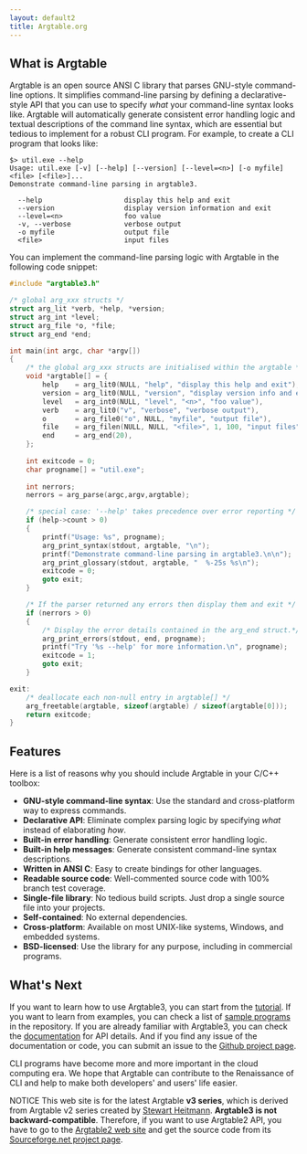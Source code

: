 ```yaml
---
layout: default2
title: Argtable.org
---
```


## What is Argtable

Argtable is an open source ANSI C library that parses GNU-style command-line options. It simplifies command-line parsing by defining a declarative-style API that you can use to specify *what* your command-line syntax looks like. Argtable will automatically generate consistent error handling logic and textual descriptions of the command line syntax, which are essential but tedious to implement for a robust CLI program. For example, to create a CLI program that looks like:

```
$> util.exe --help
Usage: util.exe [-v] [--help] [--version] [--level=<n>] [-o myfile] <file> [<file>]...
Demonstrate command-line parsing in argtable3.

  --help                    display this help and exit
  --version                 display version information and exit
  --level=<n>               foo value
  -v, --verbose             verbose output
  -o myfile                 output file
  <file>                    input files
```

You can implement the command-line parsing logic with Argtable in the following code snippet:

```cpp
#include "argtable3.h"

/* global arg_xxx structs */
struct arg_lit *verb, *help, *version;
struct arg_int *level;
struct arg_file *o, *file;
struct arg_end *end;

int main(int argc, char *argv[])
{
    /* the global arg_xxx structs are initialised within the argtable */
    void *argtable[] = {
        help    = arg_lit0(NULL, "help", "display this help and exit"),
        version = arg_lit0(NULL, "version", "display version info and exit"),
        level   = arg_int0(NULL, "level", "<n>", "foo value"),
        verb    = arg_lit0("v", "verbose", "verbose output"),
        o       = arg_file0("o", NULL, "myfile", "output file"),
        file    = arg_filen(NULL, NULL, "<file>", 1, 100, "input files"),
        end     = arg_end(20),
    };
    
    int exitcode = 0;
    char progname[] = "util.exe";
    
    int nerrors;
    nerrors = arg_parse(argc,argv,argtable);

    /* special case: '--help' takes precedence over error reporting */
    if (help->count > 0)
    {
        printf("Usage: %s", progname);
        arg_print_syntax(stdout, argtable, "\n");
        printf("Demonstrate command-line parsing in argtable3.\n\n");
        arg_print_glossary(stdout, argtable, "  %-25s %s\n");
        exitcode = 0;
        goto exit;
    }

    /* If the parser returned any errors then display them and exit */
    if (nerrors > 0)
    {
        /* Display the error details contained in the arg_end struct.*/
        arg_print_errors(stdout, end, progname);
        printf("Try '%s --help' for more information.\n", progname);
        exitcode = 1;
        goto exit;
    }

exit:
    /* deallocate each non-null entry in argtable[] */
    arg_freetable(argtable, sizeof(argtable) / sizeof(argtable[0]));
    return exitcode;
}
```


## Features

Here is a list of reasons why you should include Argtable in your C/C++ toolbox:

* **GNU-style command-line syntax**: Use the standard and cross-platform way to express commands.
* **Declarative API**: Eliminate complex parsing logic by specifying *what* instead of elaborating *how*.
* **Built-in error handling**: Generate consistent error handling logic.
* **Built-in help messages**: Generate consistent command-line syntax descriptions.
* **Written in ANSI C**: Easy to create bindings for other languages.
* **Readable source code**: Well-commented source code with 100% branch test coverage.
* **Single-file library**: No tedious build scripts. Just drop a single source file into your projects.
* **Self-contained**: No external dependencies.
* **Cross-platform**: Available on most UNIX-like systems, Windows, and embedded systems.
* **BSD-licensed**: Use the library for any purpose, including in commercial programs.


## What's Next

If you want to learn how to use Argtable3, you can start from the [tutorial][tutorial]. If you want to learn from examples, you can check a list of [sample programs][example] in the repository. If you are already familiar with Argtable3, you can check the [documentation][doc] for API details. And if you find any issue of the documentation or code, you can submit an issue to the [Github project page][issue].

CLI programs have become more and more important in the cloud computing era. We hope that Argtable can contribute to the Renaissance of CLI and help to make both developers' and users' life easier.

<span class="label label-default">NOTICE</span> This web site is for the latest Argtable **v3 series**, which is derived from Argtable v2 series created by [Stewart Heitmann][heitmann]. **Argtable3 is not backward-compatible**. Therefore, if you want to use Argtable2 API, you have to go to the [Argtable2 web site][argtable2] and get the source code from its [Sourceforge.net project page][argtable2-sourceforge].

[heitmann]: email:sheitmann@users.sourceforge.net
[argtable2]: http://argtable.sourceforge.net/
[argtable2-sourceforge]: http://sourceforge.net/projects/argtable/
[tutorial]: http://argtable.org/tutorial/
[example]: http://argtable.org/examples/
[doc]: http://argtable.org/documentation/
[issue]: https://github.com/tomghuang/tomghuang.github.io/issues

